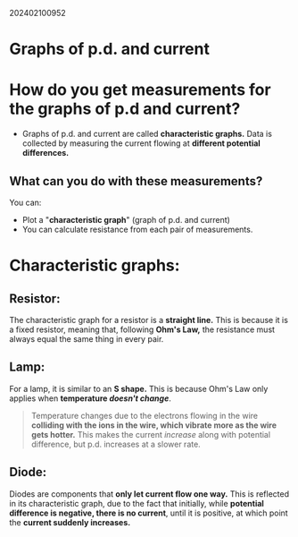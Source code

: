 202402100952
# Graphs of p.d. and current

# How do you get measurements for the **graphs of p.d and current?**

- Graphs of p.d. and current are called **characteristic graphs.** Data is collected by measuring the current flowing at **different potential differences.** 

##  What can you do with these measurements?

You can:

- Plot a "**characteristic graph**" (graph of p.d. and current)
- You can calculate resistance from each pair of measurements.

# **Characteristic graphs:** 

## Resistor:

The characteristic graph for a resistor is a **straight line.** This is because it is a fixed resistor, meaning that, following **Ohm's Law,** the resistance must always equal the same thing in every pair.

## Lamp:

For a lamp, it is similar to an **S shape.** This is because Ohm's Law only applies when **temperature *doesn't change***.

> Temperature changes due to the electrons flowing in the wire **colliding with the ions in the wire, which vibrate more as the wire gets hotter.**
> This makes the current *increase* along with potential difference, but p.d. increases at a slower rate.

## Diode:

Diodes are components that **only let current flow one way.** This is reflected in its characteristic graph, due to the fact that initially, while **potential difference is negative, there is no current**, until it is positive, at which point the **current suddenly increases.**
